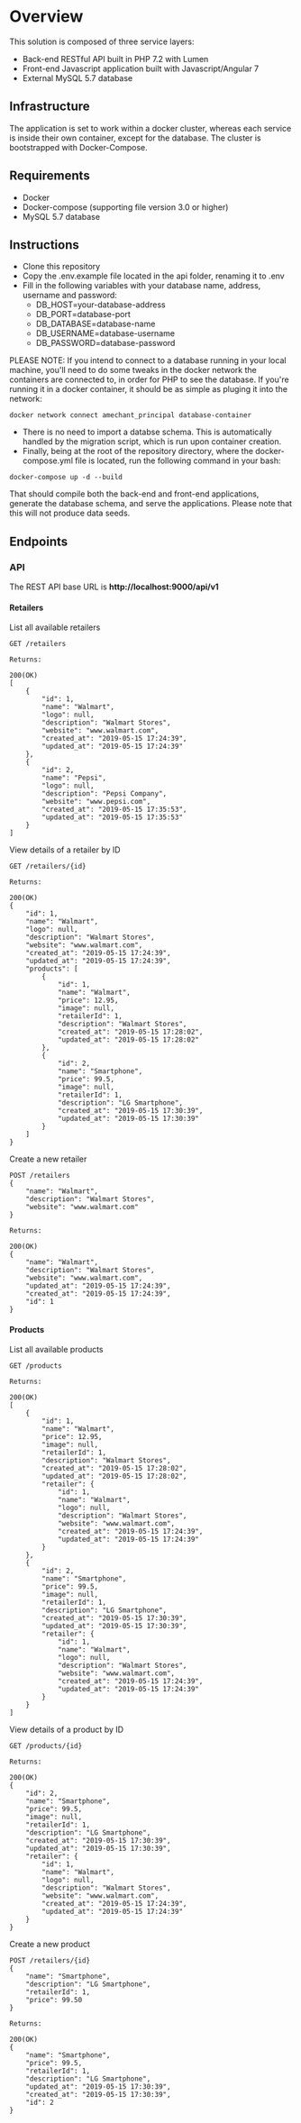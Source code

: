 # Overview
This solution is composed of three service layers:
- Back-end RESTful API built in PHP 7.2 with Lumen
- Front-end Javascript application built with Javascript/Angular 7
- External MySQL 5.7 database

## Infrastructure
The application is set to work within a docker cluster, whereas each service is inside their own container, except for the database. The cluster is bootstrapped with Docker-Compose.

## Requirements
- Docker
- Docker-compose (supporting file version 3.0 or higher)
- MySQL 5.7 database

## Instructions
- Clone this repository
- Copy the .env.example file located in the api folder, renaming it to .env
- Fill in the following variables with your database name, address, username and password:
    - DB_HOST=your-database-address
    - DB_PORT=database-port
    - DB_DATABASE=database-name
    - DB_USERNAME=database-username
    - DB_PASSWORD=database-password

PLEASE NOTE: If you intend to connect to a database running in your local machine, you'll need to do some tweaks in the docker network the containers are connected to, in order for PHP to see the database. If you're running it in a docker container, it should be as simple as pluging it into the network: 

```
docker network connect amechant_principal database-container
```

- There is no need to import a databse schema. This is automatically handled by the migration script, which is run upon container creation.
- Finally, being at the root of the repository directory, where the docker-compose.yml file is located, run the following command in your bash: 
```
docker-compose up -d --build 
```
That should compile both the back-end and front-end applications, generate the database schema, and serve the applications. Please note that this will not produce data seeds.

## Endpoints
### API 
The REST API base URL is **http://localhost:9000/api/v1**

#### Retailers
List all available retailers
```
GET /retailers

Returns:

200(OK)
[
    {
        "id": 1,
        "name": "Walmart",
        "logo": null,
        "description": "Walmart Stores",
        "website": "www.walmart.com",
        "created_at": "2019-05-15 17:24:39",
        "updated_at": "2019-05-15 17:24:39"
    },
    {
        "id": 2,
        "name": "Pepsi",
        "logo": null,
        "description": "Pepsi Company",
        "website": "www.pepsi.com",
        "created_at": "2019-05-15 17:35:53",
        "updated_at": "2019-05-15 17:35:53"
    }
]
```

View details of a retailer by ID
```
GET /retailers/{id}

Returns:

200(OK)
{
    "id": 1,
    "name": "Walmart",
    "logo": null,
    "description": "Walmart Stores",
    "website": "www.walmart.com",
    "created_at": "2019-05-15 17:24:39",
    "updated_at": "2019-05-15 17:24:39",
    "products": [
        {
            "id": 1,
            "name": "Walmart",
            "price": 12.95,
            "image": null,
            "retailerId": 1,
            "description": "Walmart Stores",
            "created_at": "2019-05-15 17:28:02",
            "updated_at": "2019-05-15 17:28:02"
        },
        {
            "id": 2,
            "name": "Smartphone",
            "price": 99.5,
            "image": null,
            "retailerId": 1,
            "description": "LG Smartphone",
            "created_at": "2019-05-15 17:30:39",
            "updated_at": "2019-05-15 17:30:39"
        }
    ]
}
```

Create a new retailer
```
POST /retailers
{
	"name": "Walmart",
	"description": "Walmart Stores",
	"website": "www.walmart.com"
}

Returns:

200(OK)
{
    "name": "Walmart",
    "description": "Walmart Stores",
    "website": "www.walmart.com",
    "updated_at": "2019-05-15 17:24:39",
    "created_at": "2019-05-15 17:24:39",
    "id": 1
}
```

#### Products

List all available products
```
GET /products

Returns:

200(OK)
[
    {
        "id": 1,
        "name": "Walmart",
        "price": 12.95,
        "image": null,
        "retailerId": 1,
        "description": "Walmart Stores",
        "created_at": "2019-05-15 17:28:02",
        "updated_at": "2019-05-15 17:28:02",
        "retailer": {
            "id": 1,
            "name": "Walmart",
            "logo": null,
            "description": "Walmart Stores",
            "website": "www.walmart.com",
            "created_at": "2019-05-15 17:24:39",
            "updated_at": "2019-05-15 17:24:39"
        }
    },
    {
        "id": 2,
        "name": "Smartphone",
        "price": 99.5,
        "image": null,
        "retailerId": 1,
        "description": "LG Smartphone",
        "created_at": "2019-05-15 17:30:39",
        "updated_at": "2019-05-15 17:30:39",
        "retailer": {
            "id": 1,
            "name": "Walmart",
            "logo": null,
            "description": "Walmart Stores",
            "website": "www.walmart.com",
            "created_at": "2019-05-15 17:24:39",
            "updated_at": "2019-05-15 17:24:39"
        }
    }
]
```

View details of a product by ID
```
GET /products/{id}

Returns:

200(OK)
{
    "id": 2,
    "name": "Smartphone",
    "price": 99.5,
    "image": null,
    "retailerId": 1,
    "description": "LG Smartphone",
    "created_at": "2019-05-15 17:30:39",
    "updated_at": "2019-05-15 17:30:39",
    "retailer": {
        "id": 1,
        "name": "Walmart",
        "logo": null,
        "description": "Walmart Stores",
        "website": "www.walmart.com",
        "created_at": "2019-05-15 17:24:39",
        "updated_at": "2019-05-15 17:24:39"
    }
}
```

Create a new product
```
POST /retailers/{id}
{
	"name": "Smartphone",
	"description": "LG Smartphone",
	"retailerId": 1,
	"price": 99.50
}

Returns:

200(OK)
{
    "name": "Smartphone",
    "price": 99.5,
    "retailerId": 1,
    "description": "LG Smartphone",
    "updated_at": "2019-05-15 17:30:39",
    "created_at": "2019-05-15 17:30:39",
    "id": 2
}
```
